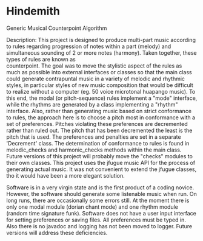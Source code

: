 # Hindemith
Generic Musical Counterpoint Algorithm

Description: 
This project is designed to produce multi-part music according to rules regarding progression of notes within a part (melody) and simultaneous sounding of 2 or more notes (harmony). Taken together, these types of rules are known as  
counterpoint. The goal was to move the stylistic aspect of the rules as much as possible into external interfaces or classes so that the main class could generate contrapuntal music in a variety of melodic and rhythmic styles, in particular styles of new music composition that would be difficult to realize without a computer (eg. 50 voice microtonal huapango music). To this end, the modal (or pitch-sequence) rules implement a "mode" interface, while the rhythms are generated by a class implementing a "rhythm" interface. Also, rather than generating music based on strict conformance to rules, the approach here is to choose a pitch most in conformance with a set of preferences. Pitches violating these preferences are decremented rather than ruled out. The pitch that has been decremented the least is the pitch that is used. The preferences and penalties are set in a separate 'Decrement' class. The determination of conformance to rules is found in melodic_checks and harmonic_checks methods within the main class. Future versions of this project will probably move the "checks" modules to their own classes. This project uses the jfugue music API for the process of generating actual music. It was not convenient to extend the jfugue classes, tho it would have been a more elegant solution. 

Software is in a very virgin state and is the first product of a coding novice. However, the software should generate some listenable music when run. On long runs, there are occasionally some errors still. At the moment there is only one modal module (dorian chant mode) and one rhythm module (random time signature funk).  Software does not have a user input interface for setting preferences or saving files. All preferences must be typed in. Also there is no javadoc and logging has not been moved to logger. Future versions will address these deficiencies.  
